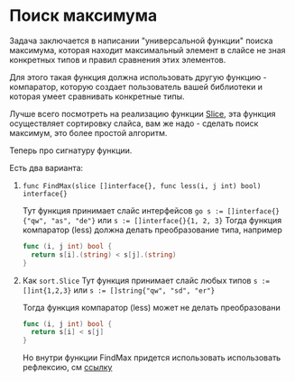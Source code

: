 # Поиск максимума

Задача заключается в написании "универсальной функции" поиска максимума, которая находит максимальный элемент в слайсе не зная конкретных типов и правил сравнения этих элементов.

Для этого такая функция должна использовать другую функцию - компаратор, которую создает пользователь вашей библиотеки и которая умеет сравнивать конкретные типы.

Лучше всего посмотреть на реализацию функции [Slice](https://golang.org/pkg/sort/#Slice), эта функция осуществляет сортировку слайса, вам же надо - сделать поиск максимум, это более простой алгоритм.

Теперь про сигнатуру функции.

Есть два варианта:

1. `func FindMax(slice []interface{}, func less(i, j int) bool) interface{}`

    Тут функция принимает слайс интерфейсов
    `go s := []interface{}{"qw", "as", "de"}`
    или
    `s := []interface{}{1, 2, 3}`
    Тогда функция компаратор (less) должна делать преобразование типа, например

    ```go
    func (i, j int) bool {
      return s[i].(string) < s[j].(string)
    }
    ```

2. Как `sort.Slice`
    Тут функция принимает слайс любых типов
    `s := []int{1,2,3}`
    или
    `s := []string{"qw", "sd", "er"}`

    Тогда функция компаратор (less) может не делать преобразовани

    ```go
    func (i, j int) bool {
      return s[i] < s[j]
    }
    ```

    Но внутри функции FindMax придется использовать использовать рефлексию, см [ссылку](https://golang.org/src/sort/slice.go?s=451:506#L7)
